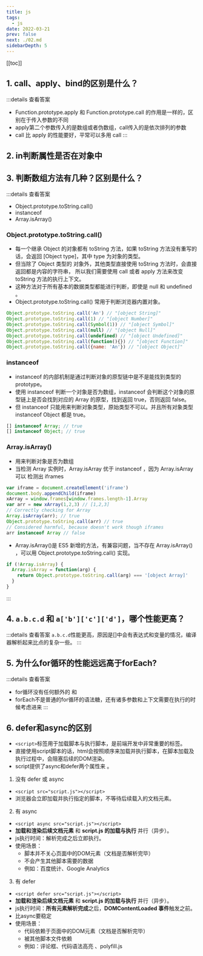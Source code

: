 ```yaml
---
title: js
tags: 
  - js
date: 2022-03-21
prev: false
next: ./02.md
sidebarDepth: 5
---
```


[[toc]]

## 1. call、apply、bind的区别是什么？

:::details 查看答案
- Function.prototype.apply 和 Function.prototype.call 的作用是一样的，区别在于传入参数的不同
- apply第二个参数传入的是数组或者伪数组，call传入的是依次排列的参数
- call 比 apply 的性能要好，平常可以多用 call
:::

## 2. in判断属性是否在对象中 <Badge text="TODO" type="error"/>

## 3. 判断数组方法有几种？区别是什么？

:::details 查看答案
- Object.prototype.toString.call()
- instanceof
- Array.isArray()

### Object.prototype.toString.call()
- 每一个继承 Object 的对象都有 toString 方法，如果 toString 方法没有重写的 话，会返回 [Object type]，其中 type 为对象的类型。
- 但当除了 Object 类型的 对象外，其他类型直接使用 toString 方法时，会直接返回都是内容的字符串， 所以我们需要使用 call 或者 apply 方法来改变 toString 方法的执行上下文。
- 这种方法对于所有基本的数据类型都能进行判断，即使是 null 和 undefined 。
- Object.prototype.toString.call() 常用于判断浏览器内置对象。

```js
Object.prototype.toString.call('An') // "[object String]"
Object.prototype.toString.call(1) // "[object Number]"
Object.prototype.toString.call(Symbol(1)) // "[object Symbol]"
Object.prototype.toString.call(null) // "[object Null]"
Object.prototype.toString.call(undefined) // "[object Undefined]"
Object.prototype.toString.call(function(){}) // "[object Function]"
Object.prototype.toString.call({name: 'An'}) // "[object Object]" 
```

### instanceof
- instanceof 的内部机制是通过判断对象的原型链中是不是能找到类型的 prototype。 
- 使用 instanceof 判断一个对象是否为数组，instanceof 会判断这个对象的原型链上是否会找到对应的 Array 的原型，找到返回 true，否则返回 false。 
- 但 instanceof 只能用来判断对象类型，原始类型不可以。并且所有对象类型 instanceof Object 都是 true。
```js
[] instanceof Array; // true
[] instanceof Object; // true
```

### Array.isArray()
- 用来判断对象是否为数组
- 当检测 Array 实例时，Array.isArray 优于 instanceof ，因为 Array.isArray 可以 检测出 iframes
```js
var iframe = document.createElement('iframe')
document.body.appendChild(iframe)
xArray = window.frames[window.frames.length-1].Array
var arr = new xArray(1,2,3) // [1,2,3]
// Correctly checking for Array
Array.isArray(arr); // true
Object.prototype.toString.call(arr) // true 
// Considered harmful, because doesn't work though iframes
arr instanceof Array // false
```

- Array.isArray()是 ES5 新增的方法，有兼容问题，当不存在 Array.isArray() ，可以用 Object.prototype.toString.call() 实现。
```js
if (!Array.isArray) {
  Array.isArray = function(arg) {
    return Object.prototype.toString.call(arg) === '[object Array]'
  }
}
```
:::

## 4. `a.b.c.d` 和 `a['b']['c']['d']`，哪个性能更高？
:::details 查看答案
`a.b.c.d`性能更高，原因是[]中会有表达式和变量的情况，编译器解析起来比点的复杂一些。
:::

## 5. 为什么for循环的性能远远高于forEach?

:::details 查看答案
- for循环没有任何额外的 <str str="函数调用栈"/> 和 <str str="上下文" />
- forEach不是普通的for循环的语法糖，还有诸多参数和上下文需要在执行的时候考虑进来
:::

## 6. defer和async的区别

- `<script>`标签用于加载脚本与执行脚本，是前端开发中非常重要的标签。
- 直接使用script脚本的话，html会按照顺序来加载并执行脚本，在脚本加载及执行过程中，会阻塞后续的DOM渲染。
- script提供了async和defer两个属性来 <str str="解决DOM渲染阻塞的问题" />。

1. 没有 defer 或 async
  - `<script src="script.js"></script>` 
  - 浏览器会立即加载并执行指定的脚本，不等待后续载入的文档元素。
2. 有 async
  - `<script async src="script.js"></script>`
  - **加载和渲染后续文档元素** 和 **script.js 的加载与执行** 并行（异步）。
  - js执行时间：解析完成之后立即执行。
  - 使用场景：
      + 脚本并不关心页面中的DOM元素（文档是否解析完毕）
      + 不会产生其他脚本需要的数据
      + 例如：百度统计、Google Analytics
3. 有 defer
  - `<script defer src="script.js"></script>`
  - **加载和渲染后续文档元素** 和 **script.js 的加载与执行** 并行（异步）。
  - js执行时间：**所有元素解析完成**之后，**DOMContentLoaded 事件**触发之前。
  - 比async要稳定
  - 使用场景：
      + 代码依赖于页面中的DOM元素（文档是否解析完毕）
      + 被其他脚本文件依赖
      + 例如：评论框、代码语法高亮 、polyfill.js